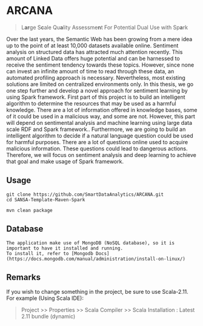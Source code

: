 # ARCANA
> L**ar**ge S**c**ale Qu**a**lity Assessme**n**t For Potential Dual Use with Sp**a**rk

Over the last years, the Semantic Web has been growing from a mere idea up to the point of at least 10,000 datasets available online.
Sentiment analysis on structured data has attracted much attention recently. This amount of Linked Data offers huge potential and can be harnessed to receive the sentiment tendency towards these topics. However, since none can invest an infinite amount of time to read through these data, an automated profiling approach is necessary. Nevertheless, most existing solutions are limited on centralized environments only.
In this thesis, we go one step further and develop a novel approach for sentiment learning by using Spark framework.
First part of this project is to build an intelligent algorithm to determine the resources that may be used as a harmful knowledge. There are a lot of information offered in knowledge bases, some of it could be used in a malicious way, and some are not. However, this part will depend on sentimental analysis and machine learning using large data scale RDF and Spark framework..
Furthermore, we are going to build an intelligent algorithm to decide if a natural language question could be used for harmful purposes. There are a lot of questions online used to acquire malicious information. These questions could lead to dangerous actions. Therefore, we will focus on sentiment analysis and deep learning to achieve that goal and make usage of Spark framework.

Usage
----------

```
git clone https://github.com/SmartDataAnalytics/ARCANA.git
cd SANSA-Template-Maven-Spark

mvn clean package
````
Database
----------

```
The application make use of MongoDB (NoSQL database), so it is important to have it installed and running.
To install it, refer to [Mongodb Docs](https://docs.mongodb.com/manual/administration/install-on-linux/)
````

Remarks
----------
If you wish to change something in the project, be sure to use Scala-2.11. 
For example (Using Scala IDE):
> Project >> Properties >> Scala Compiler >> Scala Installation : Latest 2.11 bundle (dynamic) 
